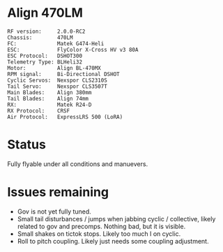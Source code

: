 # Align 470LM
```
RF version:     2.0.0-RC2
Chassis:        470LM
FC:             Matek G474-Heli
ESC:            FlyColor X-Cross HV v3 80A
ESC Protocol:   DSHOT300
Telemetry Type: BLHeli32
Motor:          Align BL-470MX
RPM signal:     Bi-Directional DSHOT
Cyclic Servos:  Nexspor CLS2310S
Tail Servo:     Nexspor CLS3507T
Main Blades:    Align 380mm
Tail Blades:    Align 74mm
RX:             Matek R24-D
RX Protocol:    CRSF
Air Protocol:   ExpressLRS 500 (LoRA)
```

# Status
Fully flyable under all conditions and manuevers.

# Issues remaining
- Gov is not yet fully tuned.
- Small tail disturbances / jumps when jabbing cyclic / collective, likely related to gov and precomps. Nothing bad, but it is visible.
- Small shakes on tictok stops. Likely too much I on cyclic.
- Roll to pitch coupling. Likely just needs some coupling adjustment.

